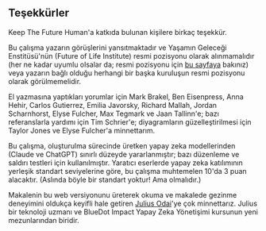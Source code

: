 ## Teşekkürler

Keep The Future Human'a katkıda bulunan kişilere birkaç teşekkür.

Bu çalışma yazarın görüşlerini yansıtmaktadır ve Yaşamın Geleceği Enstitüsü'nün (Future of Life Institute) resmi pozisyonu olarak alınmamalıdır (her ne kadar uyumlu olsalar da; resmi pozisyonu için [bu sayfaya](https://futureoflife.org/our-position-on-ai/) bakınız) veya yazarın bağlı olduğu herhangi bir başka kuruluşun resmi pozisyonu olarak görülmemelidir.

El yazmasına yaptıkları yorumlar için Mark Brakel, Ben Eisenpress, Anna Hehir, Carlos Gutierrez, Emilia Javorsky, Richard Mallah, Jordan Scharnhorst, Elyse Fulcher, Max Tegmark ve Jaan Tallinn'e; bazı referanslarla yardımı için Tim Schrier'e; diyagramların güzelleştirilmesi için Taylor Jones ve Elyse Fulcher'a minnettarım.

Bu çalışma, oluşturulma sürecinde üretken yapay zeka modellerinden (Claude ve ChatGPT) sınırlı düzeyde yararlanmıştır; bazı düzenleme ve saldırı testleri için kullanılmıştır. Yaratıcı eserlerde yapay zeka katılımının yerleşik standart seviyelerine göre, bu çalışma muhtemelen 10'da 3 puan alacaktır. (Aslında böyle bir standart yoktur! Ama olmalıdır.)

Makalenin bu web versiyonunu üreterek okuma ve makalede gezinme deneyimini oldukça keyifli hale getiren [Julius Odai](https://www.linkedin.com/in/julius-odai/)'ye çok minnettarız. Julius bir teknoloji uzmanı ve BlueDot Impact Yapay Zeka Yönetişimi kursunun yeni mezunlarından biridir.
